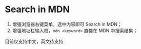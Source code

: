 # Search in MDN

1. 增强浏览器右键菜单，选中内容即可 Search in MDN；
2. 增强地址栏输入框，`mdn <keyword>` 直接在 MDN 中搜索结果；

目前仅支持中文，英文待支持
